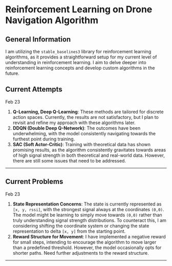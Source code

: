 # Reinforcement Learning on Drone Navigation Algorithm

## General Information

I am utilizing the `stable_baselines3` library for reinforcement learning algorithms, as it provides a straightforward setup for my current level of understanding in reinforcement learning. I aim to delve deeper into reinforcement learning concepts and develop custom algorithms in the future.

## Current Attempts

Feb 23
1. **Q-Learning, Deep Q-Learning**: These methods are tailored for discrete action spaces. Currently, the results are not satisfactory, but I plan to revisit and refine my approach with these algorithms later.
2. **DDQN (Double Deep Q-Network)**: The outcomes have been underwhelming, with the model consistently navigating towards the furthest point during training.
3. **SAC (Soft Actor-Critic)**: Training with theoretical data has shown promising results, as the algorithm consistently gravitates towards areas of high signal strength in both theoretical and real-world data. However, there are still some issues that need to be addressed.
---
## Current Problems

Feb 23
1. **State Representation Concerns**: The state is currently represented as `[x, y, rssi]`, with the strongest signal always at the coordinates `(0,0)`. The model might be learning to simply move towards `(0,0)` rather than truly understanding signal strength distributions. To counteract this, I am considering shifting the coordinate system or changing the state representation to delta `[x, y]` from the starting point.
2. **Reward Structure for Movement**: I have implemented a negative reward for small steps, intending to encourage the algorithm to move larger than a predefined threshold. However, the model occasionally opts for shorter paths. Need further adjustments to the reward structure.
---

